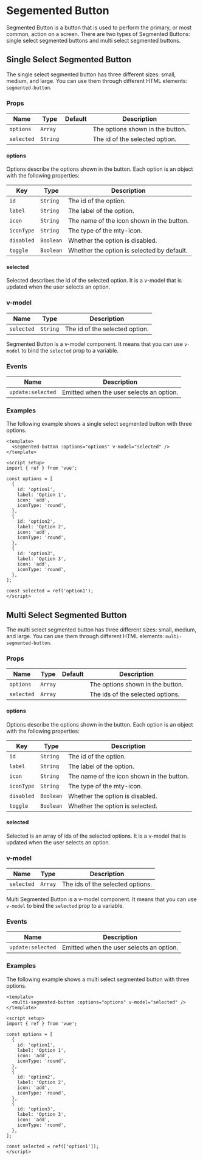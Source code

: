 # Segemented Button

Segmented Button is a button that is used to perform the primary, or most common, action on a screen. There are two types of Segmented Buttons: single select segmented buttons and multi select segmented buttons.

## Single Select Segmented Button

The single select segmented button has three different sizes: small, medium, and large. You can use them through different HTML elements: `segmented-button`.

### Props

| Name       | Type     | Default | Description                      |
| ---------- | -------- | ------- | -------------------------------- |
| `options`  | `Array`  |         | The options shown in the button. |
| `selected` | `String` |         | The id of the selected option.   |

#### options

Options describe the options shown in the button. Each option is an object with the following properties:

| Key        | Type      | Description                                |
| ---------- | --------- | ------------------------------------------ |
| `id`       | `String`  | The id of the option.                      |
| `label`    | `String`  | The label of the option.                   |
| `icon`     | `String`  | The name of the icon shown in the button.  |
| `iconType` | `String`  | The type of the mty-icon.                  |
| `disabled` | `Boolean` | Whether the option is disabled.            |
| `toggle`   | `Boolean` | Whether the option is selected by default. |

#### selected

Selected describes the id of the selected option. It is a v-model that is updated when the user selects an option.

### v-model

| Name       | Type     | Description                    |
| ---------- | -------- | ------------------------------ |
| `selected` | `String` | The id of the selected option. |

Segmented Button is a v-model component. It means that you can use `v-model` to bind the `selected` prop to a variable.

### Events

| Name              | Description                              |
| ----------------- | ---------------------------------------- |
| `update:selected` | Emitted when the user selects an option. |

### Examples

The following example shows a single select segmented button with three options.

```vue
<template>
  <segmented-button :options="options" v-model="selected" />
</template>

<script setup>
import { ref } from 'vue';

const options = [
  {
    id: 'option1',
    label: 'Option 1',
    icon: 'add',
    iconType: 'round',
  },
  {
    id: 'option2',
    label: 'Option 2',
    icon: 'add',
    iconType: 'round',
  },
  {
    id: 'option3',
    label: 'Option 3',
    icon: 'add',
    iconType: 'round',
  },
];

const selected = ref('option1');
</script>
```

## Multi Select Segmented Button

The multi select segmented button has three different sizes: small, medium, and large. You can use them through different HTML elements: `multi-segmented-button`.

### Props

| Name       | Type    | Default | Description                      |
| ---------- | ------- | ------- | -------------------------------- |
| `options`  | `Array` |         | The options shown in the button. |
| `selected` | `Array` |         | The ids of the selected options. |

#### options

Options describe the options shown in the button. Each option is an object with the following properties:

| Key        | Type      | Description                               |
| ---------- | --------- | ----------------------------------------- |
| `id`       | `String`  | The id of the option.                     |
| `label`    | `String`  | The label of the option.                  |
| `icon`     | `String`  | The name of the icon shown in the button. |
| `iconType` | `String`  | The type of the mty-icon.                 |
| `disabled` | `Boolean` | Whether the option is disabled.           |
| `toggle`   | `Boolean` | Whether the option is selected.           |

#### selected

Selected is an array of ids of the selected options. It is a v-model that is updated when the user selects an option.

### v-model

| Name       | Type    | Description                      |
| ---------- | ------- | -------------------------------- |
| `selected` | `Array` | The ids of the selected options. |

Multi Segmented Button is a v-model component. It means that you can use `v-model` to bind the `selected` prop to a variable.

### Events

| Name              | Description                              |
| ----------------- | ---------------------------------------- |
| `update:selected` | Emitted when the user selects an option. |

### Examples

The following example shows a multi select segmented button with three options.

```vue
<template>
  <multi-segmented-button :options="options" v-model="selected" />
</template>

<script setup>
import { ref } from 'vue';

const options = [
  {
    id: 'option1',
    label: 'Option 1',
    icon: 'add',
    iconType: 'round',
  },
  {
    id: 'option2',
    label: 'Option 2',
    icon: 'add',
    iconType: 'round',
  },
  {
    id: 'option3',
    label: 'Option 3',
    icon: 'add',
    iconType: 'round',
  },
];

const selected = ref(['option1']);
</script>
```
